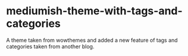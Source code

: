 # mediumish-theme-with-tags-and-categories
A theme taken from wowthemes and added a new feature of tags and categories taken from another blog.
